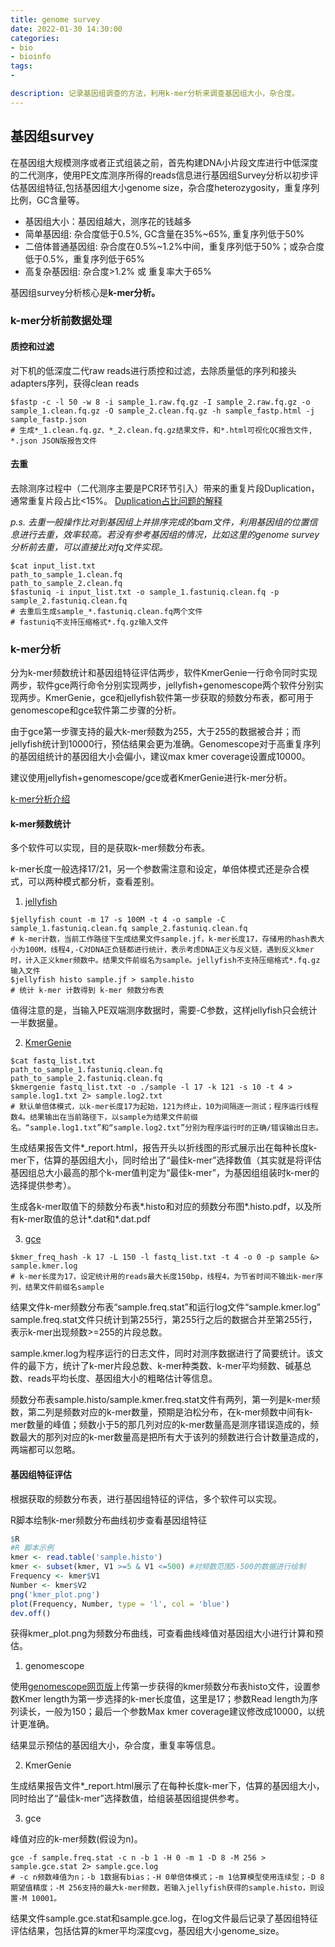 ```yaml
---
title: genome survey
date: 2022-01-30 14:30:00
categories:
- bio
- bioinfo
tags:
-

description: 记录基因组调查的方法，利用k-mer分析来调查基因组大小，杂合度。
---
```


<div align="middle"><music URL></div>

## 基因组survey
在基因组大规模测序或者正式组装之前，首先构建DNA小片段文库进行中低深度的二代测序，使用PE文库测序所得的reads信息进行基因组Survey分析以初步评估基因组特征,包括基因组大小genome size，杂合度heterozygosity，重复序列比例，GC含量等。
* 基因组大小：基因组越大，测序花的钱越多
* 简单基因组: 杂合度低于0.5%, GC含量在35%~65%, 重复序列低于50%
* 二倍体普通基因组: 杂合度在0.5%~1.2%中间，重复序列低于50%；或杂合度低于0.5%，重复序列低于65%
* 高复杂基因组: 杂合度>1.2% 或 重复率大于65%

基因组survey分析核心是**k-mer分析。**

### k-mer分析前数据处理
#### 质控和过滤
对下机的低深度二代raw reads进行质控和过滤，去除质量低的序列和接头adapters序列，获得clean reads
```
$fastp -c -l 50 -w 8 -i sample_1.raw.fq.gz -I sample_2.raw.fq.gz -o sample_1.clean.fq.gz -O sample_2.clean.fq.gz -h sample_fastp.html -j sample_fastp.json
# 生成*_1.clean.fq.gz、*_2.clean.fq.gz结果文件，和*.html可视化QC报告文件, *.json JSON版报告文件
```
#### 去重
去除测序过程中（二代测序主要是PCR环节引入）带来的重复片段Duplication，通常重复片段占比<15%。
[Duplication占比问题的解释](http://blog.sciencenet.cn/blog-3406804-1215719.html)

*p.s. 去重一般操作比对到基因组上并排序完成的bam文件，利用基因组的位置信息进行去重，效率较高。若没有参考基因组的情况，比如这里的genome survey分析前去重，可以直接比对fq文件实现。*
```
$cat input_list.txt
path_to_sample_1.clean.fq
path_to_sample_2.clean.fq
$fastuniq -i input_list.txt -o sample_1.fastuniq.clean.fq -p sample_2.fastuniq.clean.fq
# 去重后生成sample_*.fastuniq.clean.fq两个文件
# fastuniq不支持压缩格式*.fq.gz输入文件
```
### k-mer分析
分为k-mer频数统计和基因组特征评估两步，软件KmerGenie一行命令同时实现两步，软件gce两行命令分别实现两步，jellyfish+genomescope两个软件分别实现两步。KmerGenie，gce和jellyfish软件第一步获取的频数分布表，都可用于genomescope和gce软件第二步骤的分析。

由于gce第一步骤支持的最大k-mer频数为255，大于255的数据被合并；而jellyfish统计到10000行，预估结果会更为准确。Genomescope对于高重复序列的基因组统计的基因组大小会偏小，建议max kmer coverage设置成10000。

建议使用jellyfish+genomescope/gce或者KmerGenie进行k-mer分析。

[k-mer分析介绍](http://blog.sciencenet.cn/blog-3406804-1162384.html)
#### k-mer频数统计
多个软件可以实现，目的是获取k-mer频数分布表。

k-mer长度一般选择17/21，另一个参数需注意和设定，单倍体模式还是杂合模式，可以两种模式都分析，查看差别。
1. [jellyfish](http://blog.sciencenet.cn/blog-3406804-1161522.html)
```
$jellyfish count -m 17 -s 100M -t 4 -o sample -C sample_1.fastuniq.clean.fq sample_2.fastuniq.clean.fq
# k-mer计数，当前工作路径下生成结果文件sample.jf，k-mer长度17，存储用的hash表大小为100M，线程4,-C对DNA正负链都进行统计，表示考虑DNA正义与反义链，遇到反义kmer时，计入正义kmer频数中。结果文件前缀名为sample。jellyfish不支持压缩格式*.fq.gz输入文件
$jellyfish histo sample.jf > sample.histo
# 统计 k-mer 计数得到 k-mer 频数分布表
```
值得注意的是，当输入PE双端测序数据时，需要-C参数，这样jellyfish只会统计一半数据量。

2. [KmerGenie](http://blog.sciencenet.cn/blog-3406804-1159967.html)
```
$cat fastq_list.txt
path_to_sample_1.fastuniq.clean.fq
path_to_sample_2.fastuniq.clean.fq
$kmergenie fastq_list.txt -o ./sample -l 17 -k 121 -s 10 -t 4 > sample.log1.txt 2> sample.log2.txt
# 默认单倍体模式，以k-mer长度17为起始，121为终止，10为间隔逐一测试；程序运行线程数4。结果输出在当前路径下，以sample为结果文件前缀名。“sample.log1.txt”和“sample.log2.txt”分别为程序运行时的正确/错误输出日志。
```
生成结果报告文件*_report.html，报告开头以折线图的形式展示出在每种长度k-mer下，估算的基因组大小，同时给出了“最佳k-mer”选择数值（其实就是将评估基因组总大小最高的那个k-mer值判定为“最佳k-mer”，为基因组组装时k-mer的选择提供参考）。

生成各k-mer取值下的频数分布表*.histo和对应的频数分布图*.histo.pdf，以及所有k-mer取值的总计*.dat和*.dat.pdf

3. [gce](http://blog.sciencenet.cn/blog-3406804-1161524.html)
```
$kmer_freq_hash -k 17 -L 150 -l fastq_list.txt -t 4 -o 0 -p sample &> sample.kmer.log
# k-mer长度为17，设定统计用的reads最大长度150bp，线程4，为节省时间不输出k-mer序列，结果文件前缀名sample
```
结果文件k-mer频数分布表“sample.freq.stat”和运行log文件“sample.kmer.log”
sample.freq.stat文件只统计到第255行，第255行之后的数据合并至第255行，表示k-mer出现频数>=255的片段总数。

sample.kmer.log为程序运行的日志文件，同时对测序数据进行了简要统计。该文件的最下方，统计了k-mer片段总数、k-mer种类数、k-mer平均频数、碱基总数、reads平均长度、基因组大小的粗略估计等信息。

频数分布表sample.histo/sample.kmer.freq.stat文件有两列，第一列是k-mer频数，第二列是频数对应的k-mer数量，预期是泊松分布，在k-mer频数中间有k-mer数量的峰值；频数小于5的那几列对应的k-mer数量高是测序错误造成的，频数最大的那列对应的k-mer数量高是把所有大于该列的频数进行合计数量造成的，两端都可以忽略。

#### 基因组特征评估
根据获取的频数分布表，进行基因组特征的评估，多个软件可以实现。

R脚本绘制k-mer频数分布曲线初步查看基因组特征
```R
$R
#R 脚本示例
kmer <- read.table('sample.histo')
kmer <- subset(kmer, V1 >=5 & V1 <=500) #对频数范围5-500的数据进行绘制 
Frequency <- kmer$V1
Number <- kmer$V2
png('kmer_plot.png')
plot(Frequency, Number, type = 'l', col = 'blue')
dev.off()
```
获得kmer_plot.png为频数分布曲线，可查看曲线峰值对基因组大小进行计算和预估。

1. genomescope

使用[genomescope网页版](http://qb.cshl.edu/genomescope/)上传第一步获得的kmer频数分布表histo文件，设置参数Kmer length为第一步选择的k-mer长度值，这里是17；参数Read length为序列读长，一般为150；最后一个参数Max kmer coverage建议修改成10000，以统计更准确。

结果显示预估的基因组大小，杂合度，重复率等信息。

2. KmerGenie

生成结果报告文件*_report.html展示了在每种长度k-mer下，估算的基因组大小，同时给出了“最佳k-mer”选择数值，给组装基因组提供参考。

3. gce

峰值对应的k-mer频数(假设为n)。
```
gce -f sample.freq.stat -c n -b 1 -H 0 -m 1 -D 8 -M 256 > sample.gce.stat 2> sample.gce.log
# -c n频数峰值为n；-b 1数据有bias；-H 0单倍体模式；-m 1估算模型使用连续型；-D 8期望值精度；-M 256支持的最大k-mer频数，若输入jellyfish获得的sample.histo，则设置-M 10001。
```
结果文件sample.gce.stat和sample.gce.log，在log文件最后记录了基因组特征评估结果，包括估算的kmer平均深度cvg，基因组大小genome_size。